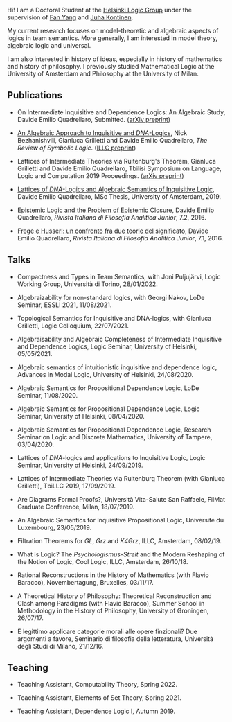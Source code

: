 <meta name="google-site-verification" content="XI55gdJiJFBpYrG1tiMydZhBJhIfqUSfel6nLqi_2FQ" />

Hi! I am a Doctoral Student at the [Helsinki Logic Group](https://wiki.helsinki.fi/display/Logic/Home) under the supervision of [Fan Yang](https://sites.google.com/site/fanyanghp/) and [Juha Kontinen](https://www.mv.helsinki.fi/home/jkontine/). 

My current research focuses on model-theoretic and algebraic aspects of logics in team semantics. More generally, I am interested in model theory, algebraic logic and universal.

I am also interested in history of ideas, especially in history of mathematics and history of philosophy. I previously studied Mathematical Logic at the University of Amsterdam and Philosophy at the University of Milan.

## Publications

- On Intermediate Inquisitive and Dependence Logics: An Algebraic Study, Davide Emilio Quadrellaro, Submitted. ([arXiv preprint](https://arxiv.org/abs/2104.00981))

- [An Algebraic Approach to Inquisitive and _DNA_-Logics](https://www.doi.org/10.1017/S175502032100054X), Nick Bezhanishvili, Gianluca Grilletti and Davide Emilio Quadrellaro, _The Review of Symbolic Logic_. ([ILLC preprint](https://eprints.illc.uva.nl/1739/1/Paper.pdf))

- Lattices of Intermediate Theories via Ruitenburg's Theorem, Gianluca Grilletti and Davide Emilio Quadrellaro, Tbilisi Symposium on Language, Logic and Computation 2019 Proceedings. ([arXiv preprint](https://arxiv.org/abs/2004.00989))

- [Lattices of _DNA_-Logics and Algebraic Semantics of Inquisitive Logic](https://eprints.illc.uva.nl/1722/1/MoL-2019-25.text.pdf), Davide Emilio Quadrellaro, MSc Thesis, University of Amsterdam, 2019.

- [Epistemic Logic and the Problem of Epistemic Closure](https://riviste.unimi.it/index.php/rifanalitica/article/view/11089), Davide Emilio Quadrellaro, _Rivista Italiana di Filosofia Analitica Junior_, 7.2, 2016.

-  [Frege e Husserl: un confronto fra due teorie del significato](https://riviste.unimi.it/index.php/rifanalitica/article/view/7114), Davide Emilio Quadrellaro, _Rivista Italiana di Filosofia Analitica Junior_, 7.1, 2016.


## Talks

- Compactness and Types in Team Semantics, with Joni Puljujärvi, Logic Working Group, Università di Torino, 28/01/2022.

- Algebraizability for non-standard logics, with Georgi Nakov, LoDe Seminar, ESSLI 2021, 11/08/2021.

- Topological Semantics for Inquisitive and DNA-logics, with Gianluca Grilletti, Logic Colloquium, 22/07/2021.

- Algebraisability and Algebraic Completeness of Intermediate Inquisitive and Dependence Logics, Logic Seminar, University of Helsinki, 05/05/2021.

- Algebraic semantics of intuitionistic inquisitive and dependence logic, Advances in Modal Logic, University of Helsinki, 24/08/2020.

- Algebraic Semantics for Propositional Dependence Logic, LoDe Seminar, 11/08/2020.

- Algebraic Semantics for Propositional Dependence Logic, Logic Seminar, University of Helsinki, 08/04/2020.

- Algebraic Semantics for Propositional Dependence Logic, Research Seminar on Logic and Discrete Mathematics, University of Tampere, 03/04/2020.

- Lattices of _DNA_-logics and applications to Inquisitive Logic, Logic Seminar, University of Helsinki, 24/09/2019.

- Lattices of Intermediate Theories via Ruitenburg Theorem (with Gianluca Grilletti), TbiLLC 2019, 17/09/2019.


- Are Diagrams Formal Proofs?, Università Vita-Salute San Raffaele, FilMat Graduate Conference, Milan, 18/07/2019.


- An Algebraic Semantics for Inquisitive Propositional Logic, Université du Luxembourg, 23/05/2019.


- Filtration Theorems for _GL_, _Grz_ and _K4Grz_, ILLC, Amsterdam, 08/02/19.

			
- What is Logic? The _Psychologismus-Streit_ and the Modern Reshaping of the Notion of Logic, Cool Logic, ILLC, Amsterdam, 26/10/18.


- Rational Reconstructions in the History of Mathematics (with Flavio Baracco), Novembertagung, Bruxelles, 03/11/17.	


- A Theoretical History of Philosophy: Theoretical Reconstruction and Clash among Paradigms (with Flavio Baracco), Summer School in Methodology in the History of Philosophy, University of Groningen, 26/07/17.

			
- È  legittimo applicare categorie morali alle opere finzionali? Due argomenti a favore, Seminario di filosofia della letteratura, Università degli Studi di Milano, 21/12/16.


## Teaching

- Teaching Assistant, Computability Theory, Spring 2022.

- Teaching Assistant, Elements of Set Theory, Spring 2021.

- Teaching Assistant, Dependence Logic I, Autumn 2019.
